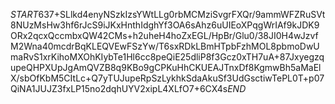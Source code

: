 $START$637+SLlkd4enyNSzkIzsYWtLLg0rbMCMziSvgrFXQr/9ammWFZRuSVt8NUzMsHw3hf6rJcS9iJKxHnthIdghYf3OA6sAhz6uUIEoXPqgWrIAf9kJDK9ORx2qcxQccmbxQW42CMs+h2uheH4hoZxEGL/HpBr/Glu0/38JI0H4wJzvfM2Wna40mcdrBqKLEQVEwFSzYw/T6sxRDkLBmHTpbFzhMOL8pbmoDwUmaRvS1xrKihoMXOhKIybTe1Hl6cc8peQiE25dliP8f3Gcz0xTH7uA+87JxyegzqupeQHPXUpJgAmQVZB8q9KBo9gCPKuHhCKUEAJTnxDf8KgmwBh5aMaElX/sbOfKbM5CItLc+Q7yTUJupeRpSzLykhkSdaAkuSf3UdGsctiwTePL0T+p07QiNA1JUJZ3fxLP15no2dqhUYV2xipL4XLfO7+6CX4s$END$